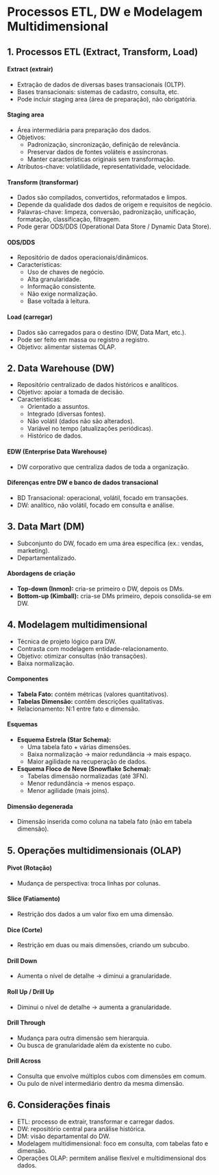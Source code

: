 # Processos ETL, DW e Modelagem Multidimensional

## 1. Processos ETL (Extract, Transform, Load)

#### Extract (extrair)
- Extração de dados de diversas bases transacionais (OLTP).
- Bases transacionais: sistemas de cadastro, consulta, etc.
- Pode incluir staging area (área de preparação), não obrigatória.

#### Staging area
- Área intermediária para preparação dos dados.
- Objetivos:
  - Padronização, sincronização, definição de relevância.
  - Preservar dados de fontes voláteis e assíncronas.
  - Manter características originais sem transformação.
- Atributos-chave: volatilidade, representatividade, velocidade.

#### Transform (transformar)
- Dados são compilados, convertidos, reformatados e limpos.
- Depende da qualidade dos dados de origem e requisitos de negócio.
- Palavras-chave: limpeza, conversão, padronização, unificação, formatação, classificação, filtragem.
- Pode gerar ODS/DDS (Operational Data Store / Dynamic Data Store).

#### ODS/DDS
- Repositório de dados operacionais/dinâmicos.
- Características:
  - Uso de chaves de negócio.
  - Alta granularidade.
  - Informação consistente.
  - Não exige normalização.
  - Base voltada à leitura.

#### Load (carregar)
- Dados são carregados para o destino (DW, Data Mart, etc.).
- Pode ser feito em massa ou registro a registro.
- Objetivo: alimentar sistemas OLAP.

## 2. Data Warehouse (DW)
- Repositório centralizado de dados históricos e analíticos.
- Objetivo: apoiar a tomada de decisão.
- Características:
  - Orientado a assuntos.
  - Integrado (diversas fontes).
  - Não volátil (dados não são alterados).
  - Variável no tempo (atualizações periódicas).
  - Histórico de dados.

#### EDW (Enterprise Data Warehouse)
- DW corporativo que centraliza dados de toda a organização.

#### Diferenças entre DW e banco de dados transacional
- BD Transacional: operacional, volátil, focado em transações.
- DW: analítico, não volátil, focado em consulta e análise.

## 3. Data Mart (DM)
- Subconjunto do DW, focado em uma área específica (ex.: vendas, marketing).
- Departamentalizado.

#### Abordagens de criação
- **Top-down (Inmon):** cria-se primeiro o DW, depois os DMs.
- **Bottom-up (Kimball):** cria-se DMs primeiro, depois consolida-se em DW.

## 4. Modelagem multidimensional
- Técnica de projeto lógico para DW.
- Contrasta com modelagem entidade-relacionamento.
- Objetivo: otimizar consultas (não transações).
- Baixa normalização.

#### Componentes
- **Tabela Fato:** contém métricas (valores quantitativos).
- **Tabelas Dimensão:** contêm descrições qualitativas.
- Relacionamento: N:1 entre fato e dimensão.

#### Esquemas
- **Esquema Estrela (Star Schema):**
  - Uma tabela fato + várias dimensões.
  - Baixa normalização → maior redundância → mais espaço.
  - Maior agilidade na recuperação de dados.
- **Esquema Floco de Neve (Snowflake Schema):**
  - Tabelas dimensão normalizadas (até 3FN).
  - Menor redundância → menos espaço.
  - Menor agilidade (mais joins).

#### Dimensão degenerada
- Dimensão inserida como coluna na tabela fato (não em tabela dimensão).

## 5. Operações multidimensionais (OLAP)

#### Pivot (Rotação)
- Mudança de perspectiva: troca linhas por colunas.

#### Slice (Fatiamento)
- Restrição dos dados a um valor fixo em uma dimensão.

#### Dice (Corte)
- Restrição em duas ou mais dimensões, criando um subcubo.

#### Drill Down
- Aumenta o nível de detalhe → diminui a granularidade.

#### Roll Up / Drill Up
- Diminui o nível de detalhe → aumenta a granularidade.

#### Drill Through
- Mudança para outra dimensão sem hierarquia.
- Ou busca de granularidade além da existente no cubo.

#### Drill Across
- Consulta que envolve múltiplos cubos com dimensões em comum.
- Ou pulo de nível intermediário dentro da mesma dimensão.

## 6. Considerações finais
- ETL: processo de extrair, transformar e carregar dados.
- DW: repositório central para análise histórica.
- DM: visão departamental do DW.
- Modelagem multidimensional: foco em consulta, com tabelas fato e dimensão.
- Operações OLAP: permitem análise flexível e multidimensional dos dados.